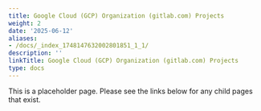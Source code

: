 ```yaml
---
title: Google Cloud (GCP) Organization (gitlab.com) Projects
weight: 2
date: '2025-06-12'
aliases:
- /docs/_index_1748147632002801851_1_1/
description: ''
linkTitle: Google Cloud (GCP) Organization (gitlab.com) Projects
type: docs
---
```


This is a placeholder page. Please see the links below for any child pages that exist.

